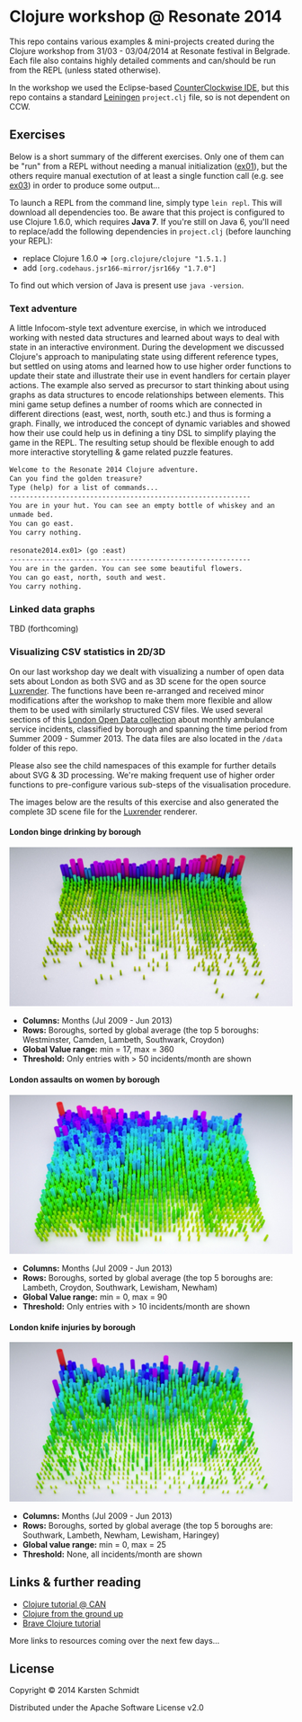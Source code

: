 # Clojure workshop @ Resonate 2014

This repo contains various examples & mini-projects created during the
Clojure workshop from 31/03 - 03/04/2014 at Resonate festival in
Belgrade. Each file also contains highly detailed comments and
can/should be run from the REPL (unless stated otherwise).

In the workshop we used the Eclipse-based
[CounterClockwise IDE](http://ccw-ide.org), but this repo contains a
standard [Leiningen](http://leiningen.org) `project.clj` file, so is
not dependent on CCW.

## Exercises

Below is a short summary of the different exercises. Only one of them
can be "run" from a REPL without needing a manual initialization
([ex01](src/resonate2014/ex01.clj)), but the others require manual
exectution of at least a single function call (e.g. see
[ex03](src/resonate2014/ex03/core.clj#L257)) in order to produce some
output...

To launch a REPL from the command line, simply type `lein repl`. This
will download all dependencies too. Be aware that this project is
configured to use Clojure 1.6.0, which requires **Java 7**. If you're
still on Java 6, you'll need to replace/add the following dependencies
in `project.clj` (before launching your REPL):

* replace Clojure 1.6.0 => `[org.clojure/clojure "1.5.1.]`
* add `[org.codehaus.jsr166-mirror/jsr166y "1.7.0"]`

To find out which version of Java is present use `java -version`.

### Text adventure

A little Infocom-style text adventure exercise, in which we introduced
working with nested data structures and learned about ways to deal
with state in an interactive environment. During the development we
discussed Clojure's approach to manipulating state using different
reference types, but settled on using atoms and learned how to use
higher order functions to update their state and illustrate their use
in event handlers for certain player actions. The example also served
as precursor to start thinking about using graphs as data structures
to encode relationships between elements. This mini game setup defines
a number of rooms which are connected in different directions (east,
west, north, south etc.) and thus is forming a graph. Finally, we
introduced the concept of dynamic variables and showed how their use
could help us in defining a tiny DSL to simplify playing the game in
the REPL. The resulting setup should be flexible enough to add more
interactive storytelling & game related puzzle features.

```
Welcome to the Resonate 2014 Clojure adventure.
Can you find the golden treasure?
Type (help) for a list of commands...
------------------------------------------------------------
You are in your hut. You can see an empty bottle of whiskey and an unmade bed.
You can go east.
You carry nothing.

resonate2014.ex01> (go :east)
------------------------------------------------------------
You are in the garden. You can see some beautiful flowers.
You can go east, north, south and west.
You carry nothing.
```

### Linked data graphs

TBD (forthcoming)

### Visualizing CSV statistics in 2D/3D

On our last workshop day we dealt with visualizing a number of open
data sets about London as both SVG and as 3D scene for the open source
[Luxrender](http://luxrender.net). The functions have been re-arranged
and received minor modifications after the workshop to make them more
flexible and allow them to be used with similarly structured CSV
files. We used several sections of this
[London Open Data collection](http://data.london.gov.uk/datastore/package/monthly-ambulance-service-incidents-borough)
about monthly ambulance service incidents, classified by borough and
spanning the time period from Summer 2009 - Summer 2013. The data
files are also located in the `/data` folder of this repo.

Please also see the child namespaces of this example for further
details about SVG & 3D processing. We're making frequent use of higher
order functions to pre-configure various sub-steps of the
visualisation procedure.

The images below are the results of this exercise and also generated
the complete 3D scene file for the [Luxrender](http://luxrender.net)
renderer.

#### London binge drinking by borough

![London binge drinking by borough](assets/datagrid-binge.jpg)

* **Columns:** Months (Jul 2009 - Jun 2013)
* **Rows:** Boroughs, sorted by global average (the top 5 boroughs:
  Westminster, Camden, Lambeth, Southwark, Croydon)
* **Global Value range:** min = 17, max = 360
* **Threshold:** Only entries with > 50 incidents/month are shown

#### London assaults on women by borough

![London assaults on women by borough](assets/datagrid-women.jpg)

* **Columns:** Months (Jul 2009 - Jun 2013)
* **Rows:** Boroughs, sorted by global average (the top 5 boroughs are:
  Lambeth, Croydon, Southwark, Lewisham, Newham)
* **Global Value range:** min = 0, max = 90
* **Threshold:** Only entries with > 10 incidents/month are shown

#### London knife injuries by borough

![London knife injuries by borough](assets/datagrid-knife.jpg)

* **Columns:** Months (Jul 2009 - Jun 2013)
* **Rows:** Boroughs, sorted by global average (the top 5 boroughs are:
  Southwark, Lambeth, Newham, Lewisham, Haringey)
* **Global value range:** min = 0, max = 25
* **Threshold:** None, all incidents/month are shown

## Links & further reading

* [Clojure tutorial @ CAN](http://www.creativeapplications.net/tutorials/introduction-to-clojure-part-1/)
* [Clojure from the ground up](http://aphyr.com/tags/Clojure-from-the-ground-up)
* [Brave Clojure tutorial](http://www.braveclojure.com/)

More links to resources coming over the next few days...

## License

Copyright © 2014 Karsten Schmidt

Distributed under the Apache Software License v2.0
